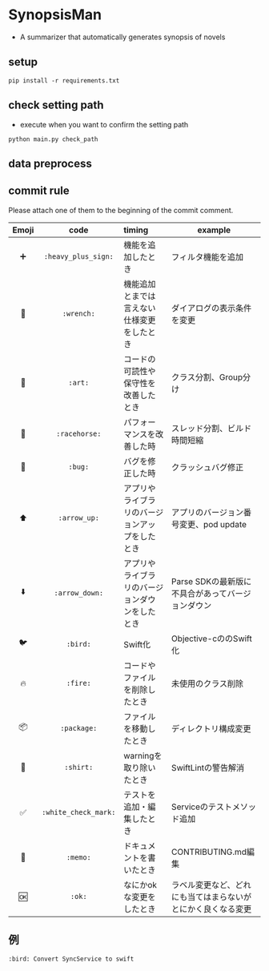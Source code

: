 # SynopsisMan
- A summarizer that automatically generates synopsis of novels

## setup
```
pip install -r requirements.txt
```

## check setting path
- execute when you want to confirm the setting path
```
python main.py check_path
```

## data preprocess

## commit rule
Please attach one of them to the beginning of the commit comment.

| Emoji | code | timing | example |
| :---: | :---: | :--- | --- |
| :heavy_plus_sign: | `:heavy_plus_sign:` | 機能を追加したとき | フィルタ機能を追加 |
| :wrench: | `:wrench:` | 機能追加とまでは言えない仕様変更をしたとき | ダイアログの表示条件を変更 |
| :art: | `:art:` | コードの可読性や保守性を改善したとき | クラス分割、Group分け |
| :racehorse: | `:racehorse:` | パフォーマンスを改善した時 | スレッド分割、ビルド時間短縮 |
| :bug: | `:bug:` | バグを修正した時 | クラッシュバグ修正 |
| :arrow_up: | `:arrow_up:` | アプリやライブラリのバージョンアップをしたとき | アプリのバージョン番号変更、pod update |
| :arrow_down: | `:arrow_down:` | アプリやライブラリのバージョンダウンをしたとき | Parse SDKの最新版に不具合があってバージョンダウン |
| :bird: | `:bird:` | Swift化 | Objective-cののSwift化 |
| :fire: | `:fire:` | コードやファイルを削除したとき | 未使用のクラス削除 |
| :package:  | `:package:` | ファイルを移動したとき | ディレクトリ構成変更 |
| :shirt: | `:shirt:` | warningを取り除いたとき | SwiftLintの警告解消 |
| :white_check_mark: | `:white_check_mark:` | テストを追加・編集したとき | Serviceのテストメソッド追加 |
| :memo: | `:memo:` | ドキュメントを書いたとき | CONTRIBUTING.md編集 | :green_heart: | `:green_heart:` | Jenkins用に何かを変更したとき | scriptsディレクトリ内のファイルを差し替え |
| :ok: | `:ok:` | なにかokな変更をしたとき | ラベル変更など、どれにも当てはまらないがとにかく良くなる変更 |

## 例
```
:bird: Convert SyncService to swift
```